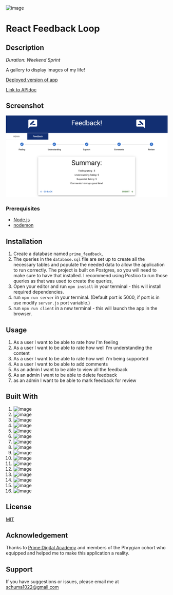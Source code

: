 <!-- Badges -->
![image](https://img.shields.io/badge/Heroku-430098?style=for-the-badge&logo=heroku&logoColor=white)

# React Feedback Loop

## Description

_Duration: Weekend Sprint_

A gallery to display images of my life!

[Deployed version of app](https://aqueous-waters-95713.herokuapp.com/#/)

[Link to APIdoc]()

## Screenshot

![Screenshot](public/images/screenshot.png)

### Prerequisites

- [Node.js](https://nodejs.org/en/)
- [nodemon](https://www.npmjs.com/package/nodemon)

## Installation

1. Create a database named `prime_feedback`,
2. The queries in the `database.sql` file are set up to create all the necessary tables and populate the needed data to allow the application to run correctly. The project is built on Postgres, so you will need to make sure to have that installed. I recommend using Postico to run those queries as that was used to create the queries,
3. Open your editor and run `npm install` in your terminal - this will install required dependencies.
2. run `npm run server` in your terminal. (Default port is 5000, if port is in use modify `server.js` port variable.)
3. run `npm run client` in a new terminal - this will launch the app in the browser.

## Usage

1. As a user I want to be able to rate how I'm feeling
2. As a user I want to be able to rate how well I'm understanding the content
3. As a user I want to be able to rate how well i'm being supported
4. As a user I want to be able to add comments
5. As an admin I want to be able to view all the feedback
6. As an admin I want to be able to delete feedback
7. as an admin I want to be able to mark feedback for review

## Built With

1. ![image](https://img.shields.io/badge/Visual_Studio_Code-0078D4?style=for-the-badge&logo=visual%20studio%20code&logoColor=white)
2. ![image](https://img.shields.io/badge/eslint-3A33D1?style=for-the-badge&logo=eslint&logoColor=white)
3. ![image](https://img.shields.io/badge/Markdown-000000?style=for-the-badge&logo=markdown&logoColor=white)
4. ![image](https://img.shields.io/badge/HTML5-E34F26?style=for-the-badge&logo=html5&logoColor=white)
5. ![image](https://img.shields.io/badge/CSS3-1572B6?style=for-the-badge&logo=css3&logoColor=white)
6. ![image](https://img.shields.io/badge/JavaScript-323330?style=for-the-badge&logo=javascript&logoColor=F7DF1E)
7. ![image](https://img.shields.io/badge/npm-CB3837?style=for-the-badge&logo=npm&logoColor=white)
8. ![image](https://img.shields.io/badge/React-20232A?style=for-the-badge&logo=react&logoColor=61DAFB)
9. ![image](https://img.shields.io/badge/Redux-593D88?style=for-the-badge&logo=redux&logoColor=white)
10. ![image](https://img.shields.io/badge/Material%20UI-007FFF?style=for-the-badge&logo=mui&logoColor=white)
11. ![image](https://img.shields.io/badge/Node.js-339933?style=for-the-badge&logo=nodedotjs&logoColor=white)
12. ![image](https://img.shields.io/badge/Express.js-000000?style=for-the-badge&logo=express&logoColor=white)
13. ![image](https://img.shields.io/badge/Node.pg-339933?style=for-the-badge&logo=nodedotjs&logoColor=white)
14. ![image](https://img.shields.io/badge/PostgreSQL-316192?style=for-the-badge&logo=postgresql&logoColor=white)
15. ![image](https://img.shields.io/badge/GitHub%20Pages-222222?style=for-the-badge&logo=GitHub%20Pages&logoColor=white)
16. ![image](https://img.shields.io/badge/Postman-FF6C37?style=for-the-badge&logo=Postman&logoColor=white)


## License

[MIT](https://choosealicense.com/licenses/mit/)

## Acknowledgement

Thanks to [Prime Digital Academy](https://www.primeacademy.io/) and members of the Phrygian cohort who equipped and helped me to make this application a reality.

## Support

If you have suggestions or issues, please email me at [schuma1022@gmail.com](mailto:schuma1022@gmail.com)